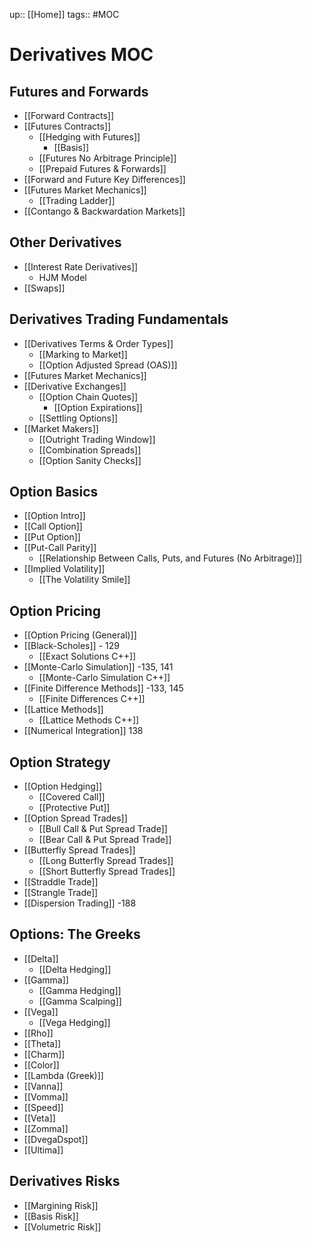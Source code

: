 up:: [[Home]]
tags:: #MOC
# Derivatives MOC
## Futures and Forwards
- [[Forward Contracts]]
- [[Futures Contracts]]
	- [[Hedging with Futures]]
		- [[Basis]]
	- [[Futures No Arbitrage Principle]]
	- [[Prepaid Futures & Forwards]]
- [[Forward and Future Key Differences]]
- [[Futures Market Mechanics]]
	- [[Trading Ladder]]
- [[Contango & Backwardation Markets]]
## Other Derivatives
- [[Interest Rate Derivatives]]
	- HJM Model
- [[Swaps]]
## Derivatives Trading Fundamentals
- [[Derivatives Terms & Order Types]]
	- [[Marking to Market]]
	- [[Option Adjusted Spread (OAS)]]
- [[Futures Market Mechanics]]
- [[Derivative Exchanges]]
	- [[Option Chain Quotes]]
		- [[Option Expirations]]
	- [[Settling Options]]
- [[Market Makers]]
	- [[Outright Trading Window]]
	- [[Combination Spreads]]
	- [[Option Sanity Checks]]
## Option Basics
- [[Option Intro]]
- [[Call Option]]
- [[Put Option]]
- [[Put-Call Parity]]
	- [[Relationship Between Calls, Puts, and Futures (No Arbitrage)]]
- [[Implied Volatility]]
	- [[The Volatility Smile]]
## Option Pricing
- [[Option Pricing (General)]]
- [[Black-Scholes]] - 129
	- [[Exact Solutions C++]]
- [[Monte-Carlo Simulation]] -135, 141
	- [[Monte-Carlo Simulation C++]]
- [[Finite Difference Methods]] -133, 145
	- [[Finite Differences C++]]
- [[Lattice Methods]]
	- [[Lattice Methods C++]]
- [[Numerical Integration]] 138
## Option Strategy
- [[Option Hedging]]
	- [[Covered Call]]
	- [[Protective Put]]
- [[Option Spread Trades]]
	- [[Bull Call & Put Spread Trade]] 
	- [[Bear Call & Put Spread Trade]]
- [[Butterfly Spread Trades]]
	- [[Long Butterfly Spread Trades]] 
	- [[Short Butterfly Spread Trades]]
- [[Straddle Trade]] 
- [[Strangle Trade]]
- [[Dispersion Trading]] -188
## Options: The Greeks
- [[Delta]]
	- [[Delta Hedging]]
- [[Gamma]] 
	- [[Gamma Hedging]]
	- [[Gamma Scalping]]
- [[Vega]]
	- [[Vega Hedging]]
- [[Rho]]
- [[Theta]]
- [[Charm]]
- [[Color]]
- [[Lambda (Greek)]]
- [[Vanna]]
- [[Vomma]]
- [[Speed]]
- [[Veta]]
- [[Zomma]]
- [[DvegaDspot]]
- [[Ultima]]
## Derivatives Risks
- [[Margining Risk]]
- [[Basis Risk]]
- [[Volumetric Risk]]